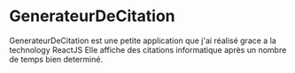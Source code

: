 # GenerateurDeCitation
GenerateurDeCitation est une petite application que j'ai réalisé grace a la technology ReactJS
Elle affiche des citations informatique après un nombre de temps bien determiné.
